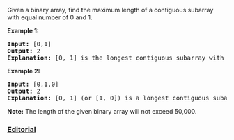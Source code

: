 Given a binary array, find the maximum length of a contiguous subarray with equal number of 0 and 1.

**Example 1:**
<pre>
<b>Input:</b> [0,1]
<b>Output:</b> 2
<b>Explanation:</b> [0, 1] is the longest contiguous subarray with equal number of 0 and 1.
</pre>

**Example 2:**
<pre>
<b>Input:</b> [0,1,0]
<b>Output:</b> 2
<b>Explanation:</b> [0, 1] (or [1, 0]) is a longest contiguous subarray with equal number of 0 and 1.
</pre>

**Note:** The length of the given binary array will not exceed 50,000.

### [Editorial](https://leetcode.com/articles/contiguous-array/)
